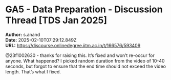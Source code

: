 # GA5 - Data Preparation - Discussion Thread [TDS Jan 2025]

**Author:** s.anand  
**Date:** 2025-02-10T07:29:12.849Z  
**URL:** https://discourse.onlinedegree.iitm.ac.in/t/166576/593409

@23f1002630 - thanks for raising this. It’s fixed and won’t re-occur for anyone.
What happened? I picked random duration from the video of 10-40 seconds, but forgot to ensure that the end time should not exceed the video length. That’s what I fixed.
